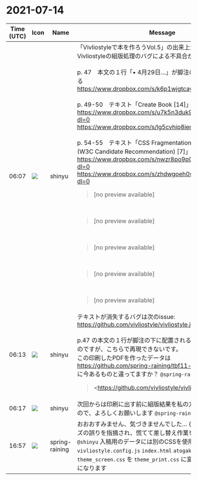 # 2021-07-14

|Time (UTC)|Icon|Name|Message|
|---|---|---|---|
|06:07|![](https://avatars.slack-edge.com/2018-04-27/354445776386_e258f5ed5ba887b08668_72.jpg)|shinyu|「Vivliostyleで本を作ろうVol.5」の出来上がった本で、Vivliostyleの組版処理のバグによる不具合が見つかりました。<br><br>p. 47　本文の１行「• 4月29日…」が脚注の下に配置されている<br><https://www.dropbox.com/s/k6p1wjgtcay018s/p47.jpg?dl=0><br><br>p. 49-50　テキスト「Create Book [14]」が消失<br><https://www.dropbox.com/s/u7k5n3duk9orhk5/p49.jpg?dl=0><br><https://www.dropbox.com/s/lg5cvhip8iem2g0/p50.jpg?dl=0><br><br>p. 54-55　テキスト「CSS Fragmentation Module Level 3 (W3C Candidate Recommendation) [7]」が消失<br><https://www.dropbox.com/s/nwzr8po9p0h5aj0/p54.jpg?dl=0><br><https://www.dropbox.com/s/zhdwgoeh0s4h8lx/p55.jpg?dl=0><br><blockquote>[no preview available]</blockquote><br><blockquote>[no preview available]</blockquote><br><blockquote>[no preview available]</blockquote><br><blockquote>[no preview available]</blockquote><br><blockquote>[no preview available]</blockquote>|
|06:13|![](https://avatars.slack-edge.com/2018-04-27/354445776386_e258f5ed5ba887b08668_72.jpg)|shinyu|テキストが消失するバグは次のissue: <https://github.com/vivliostyle/vivliostyle.js/issues/740><br><br>p.47 の本文の１行が脚注の下に配置される現象をissueにしたいのですが、こちらで再現できないです。<br>この印刷したPDFを作ったデータは<br><https://github.com/spring-raining/tbf11-draft/><br>に今あるものと違ってますか？ `@spring-raining`<br><blockquote><https://github.com/vivliostyle/vivliostyle.js/issues/740|#740 Text disappears at page break when footnote or page float is given on before pseudo element></blockquote>|
|06:17|![](https://avatars.slack-edge.com/2018-04-27/354445776386_e258f5ed5ba887b08668_72.jpg)|shinyu|次回からは印刷に出す前に組版結果を私の方でもチェックしたいので、よろしくお願いします `@spring-raining`|
|16:57|![](https://secure.gravatar.com/avatar/1ac180f0868137292905c311b5fff781.jpg?s=72&d=https%3A%2F%2Fa.slack-edge.com%2Fdf10d%2Fimg%2Favatars%2Fava_0021-72.png)|spring-raining|おおおすみません、気づきませんでした… (入稿後にページサイズの誤りを指摘され、慌てて差し替え作業をしていました)<br>`@shinyu` 入稿用のデータには別のCSSを使用しています。`vivliostyle.config.js` `index.html` `atogaki.html` の中の `theme_screen.css` を `theme_print.css` に変えると入稿時のPDFになります|
